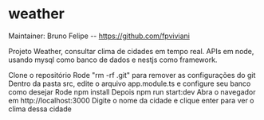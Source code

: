 # weather

Maintainer: Bruno Felipe -- https://github.com/fpviviani

Projeto Weather, consultar clima de cidades em tempo real.
APIs em node, usando mysql como banco de dados e nestjs como framework.

Clone o repositório
Rode "rm -rf .git" para remover as configurações do git
Dentro da pasta src, edite o arquivo app.module.ts e configure seu banco como desejar
Rode npm install
Depois npm run start:dev
Abra o navegador em http://localhost:3000
Digite o nome da cidade e clique enter para ver o clima dessa cidade
